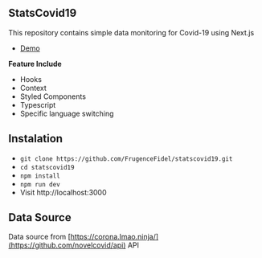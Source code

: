 ## StatsCovid19

This repository contains simple data monitoring for Covid-19 using Next.js

- [Demo](https://statscovid19.vercel.app/)

**Feature Include**

- Hooks
- Context
- Styled Components
- Typescript
- Specific language switching

## Instalation

- `git clone https://github.com/FrugenceFidel/statscovid19.git`
- `cd statscovid19`
- `npm install`
- `npm run dev`
- Visit http://localhost:3000

## Data Source

Data source from [https://corona.lmao.ninja/](https://github.com/novelcovid/api) API
